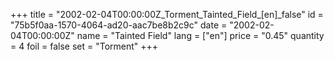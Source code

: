+++
title = "2002-02-04T00:00:00Z_Torment_Tainted_Field_[en]_false"
id = "75b5f0aa-1570-4064-ad20-aac7be8b2c9c"
date = "2002-02-04T00:00:00Z"
name = "Tainted Field"
lang = ["en"]
price = "0.45"
quantity = 4
foil = false
set = "Torment"
+++
